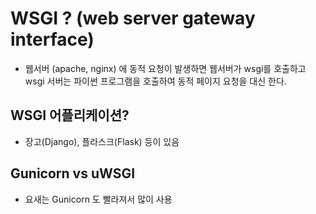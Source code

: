# WSGI ? (web server gateway interface)
- 웹서버 (apache, nginx) 에 동적 요청이 발생하면 웹서버가 wsgi를 호출하고 wsgi 서버는 파이썬 프로그램을 호출하여 동적 페이지 요청을 대신 한다.

## WSGI 어플리케이션?
- 장고(Django), 플라스크(Flask) 등이 있음

## Gunicorn vs uWSGI
- 요새는 Gunicorn 도 빨라져서 많이 사용
